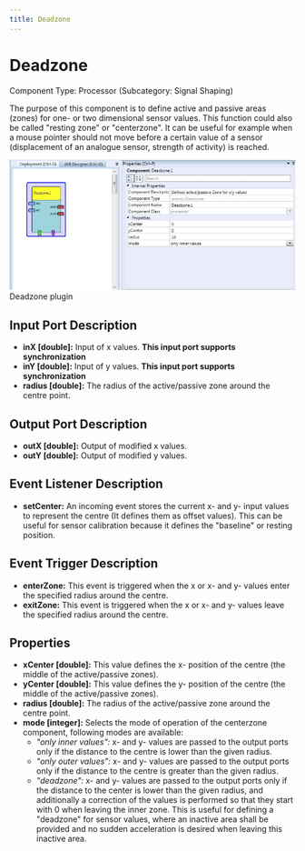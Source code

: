 ```yaml
---
title: Deadzone
---
```


# Deadzone

Component Type: Processor (Subcategory: Signal Shaping)

The purpose of this component is to define active and passive areas (zones) for one- or two dimensional sensor values. This function could also be called "resting zone" or "centerzone". It can be useful for example when a mouse pointer should not move before a certain value of a sensor (displacement of an analogue sensor, strength of activity) is reached.

![Screenshot: Deadzone plugin](./img/Deadzone.jpg "Screenshot: Deadzone plugin")  
Deadzone plugin

## Input Port Description

- **inX \[double\]:** Input of x values. **This input port supports synchronization**
- **inY \[double\]:** Input of y values. **This input port supports synchronization**
- **radius \[double\]:** The radius of the active/passive zone around the centre point.

## Output Port Description

- **outX \[double\]:** Output of modified x values.
- **outY \[double\]:** Output of modified y values.

## Event Listener Description

- **setCenter:** An incoming event stores the current x- and y- input values to represent the centre (It defines them as offset values). This can be useful for sensor calibration because it defines the "baseline" or resting position.

## Event Trigger Description

- **enterZone:** This event is triggered when the x or x- and y- values enter the specified radius around the centre.
- **exitZone:** This event is triggered when the x or x- and y- values leave the specified radius around the centre.

## Properties

- **xCenter \[double\]:** This value defines the x- position of the centre (the middle of the active/passive zones).
- **yCenter \[double\]:** This value defines the y- position of the centre (the middle of the active/passive zones).
- **radius \[double\]:** The radius of the active/passive zone around the centre point.
- **mode \[integer\]:** Selects the mode of operation of the centerzone component, following modes are available:
  - _"only inner values":_ x- and y- values are passed to the output ports only if the distance to the centre is lower than the given radius.
  - _"only outer values":_ x- and y- values are passed to the output ports only if the distance to the centre is greater than the given radius.
  - _"deadzone":_ x- and y- values are passed to the output ports only if the distance to the center is lower than the given radius, and additionally a correction of the values is performed so that they start with 0 when leaving the inner zone. This is useful for defining a "deadzone" for sensor values, where an inactive area shall be provided and no sudden acceleration is desired when leaving this inactive area.
